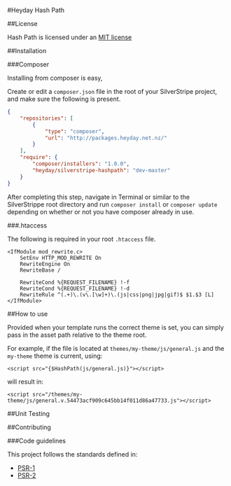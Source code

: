 #Heyday Hash Path

##License

Hash Path is licensed under an [MIT license](http://heyday.mit-license.org/)

##Installation

###Composer

Installing from composer is easy, 

Create or edit a `composer.json` file in the root of your SilverStripe project, and make sure the following is present.

```json
{
    "repositories": [
        {
            "type": "composer",
            "url": "http://packages.heyday.net.nz/"
        }
    ],
    "require": {
        "composer/installers": "1.0.0",
        "heyday/silverstripe-hashpath": "dev-master"
    }
}
```

After completing this step, navigate in Terminal or similar to the SilverStrippe root directory and run `composer install` or `composer update` depending on whether or not you have composer already in use.

###.htaccess

The following is required in your root `.htaccess` file.

```
<IfModule mod_rewrite.c>
    SetEnv HTTP_MOD_REWRITE On
    RewriteEngine On
    RewriteBase /

    RewriteCond %{REQUEST_FILENAME} !-f
    RewriteCond %{REQUEST_FILENAME} !-d
    RewriteRule ^(.+)\.(v\.[\w]+)\.(js|css|png|jpg|gif)$ $1.$3 [L]
</IfModule>
```

##How to use

Provided when your template runs the correct theme is set, you can simply pass in the asset path relative to the theme root.

For example, if the file is located at `themes/my-theme/js/general.js` and the `my-theme` theme is current, using:

    <script src="{$HashPath(js/general.js)}"></script>

will result in:

    <script src="/themes/my-theme/js/general.v.54473acf909c645bb14f011d86a47733.js"></script>



##Unit Testing

##Contributing

###Code guidelines

This project follows the standards defined in:

* [PSR-1](https://github.com/pmjones/fig-standards/blob/psr-1-style-guide/proposed/PSR-1-basic.md)
* [PSR-2](https://github.com/pmjones/fig-standards/blob/psr-1-style-guide/proposed/PSR-2-advanced.md)